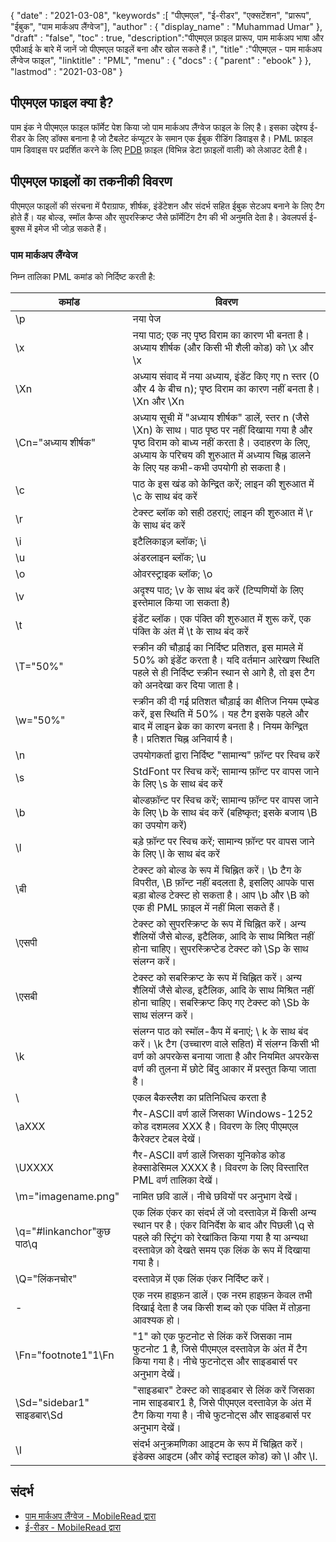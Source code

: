 {
  "date" : "2021-03-08",
  "keywords" :[ "पीएमएल", "ई-रीडर", "एक्सटेंशन", "प्रारूप", "ईबुक", "पाम मार्कअप लैंग्वेज"],
  "author" : {
    "display_name" : "Muhammad Umar"
},
  "draft" : "false",
  "toc" : true,
  "description":"पीएमएल फ़ाइल प्रारूप, पाम मार्कअप भाषा और एपीआई के बारे में जानें जो पीएमएल फाइलें बना और खोल सकते हैं।",
  "title" :"पीएमएल - पाम मार्कअप लैंग्वेज फाइल",
  "linktitle" : "PML",
  "menu" : {
    "docs" : {
      "parent" : "ebook"
}
},
  "lastmod" : "2021-03-08"
}

## पीएमएल फाइल क्या है?

पाम इंक ने पीएमएल फाइल फॉर्मेट पेश किया जो पाम मार्कअप लैंग्वेज फाइल के लिए है। इसका उद्देश्य ई-रीडर के लिए डॉक्स बनाना है जो टैबलेट कंप्यूटर के समान एक ईबुक रीडिंग डिवाइस है। PML फ़ाइल पाम डिवाइस पर प्रदर्शित करने के लिए [PDB](/hi/ebook/pdb/) फ़ाइल (विभिन्न डेटा फ़ाइलों वाली) को लेआउट देती है।

## पीएमएल फाइलों का तकनीकी विवरण

पीएमएल फाइलों की संरचना में पैराग्राफ, शीर्षक, इंडेंटेशन और संदर्भ सहित ईबुक सेटअप बनाने के लिए टैग होते हैं। यह बोल्ड, स्मॉल कैप्स और सुपरस्क्रिप्ट जैसे फ़ॉर्मेटिंग टैग की भी अनुमति देता है। डेवलपर्स ई-बुक्स में इमेज भी जोड़ सकते हैं।

### पाम मार्कअप लैंग्वेज
निम्न तालिका PML कमांड को निर्दिष्ट करती है:

|कमांड|विवरण|
---|---|
| \p | नया पेज |
| \x | नया पाठ; एक नए पृष्ठ विराम का कारण भी बनता है। अध्याय शीर्षक (और किसी भी शैली कोड) को \x और \x | . के साथ संलग्न करें
| \Xn | अध्याय संवाद में नया अध्याय, इंडेंट किए गए n स्तर (0 और 4 के बीच n); पृष्ठ विराम का कारण नहीं बनता है। \Xn और \Xn | . के साथ अध्याय शीर्षक (और कोई स्टाइल कोड) संलग्न करें
| \Cn="अध्याय शीर्षक" | अध्याय सूची में "अध्याय शीर्षक" डालें, स्तर n (जैसे \Xn) के साथ। पाठ पृष्ठ पर नहीं दिखाया गया है और पृष्ठ विराम को बाध्य नहीं करता है। उदाहरण के लिए, अध्याय के परिचय की शुरुआत में अध्याय चिह्न डालने के लिए यह कभी-कभी उपयोगी हो सकता है। |
| \c | पाठ के इस खंड को केन्द्रित करें; लाइन की शुरुआत में \c के साथ बंद करें |
| \r | टेक्स्ट ब्लॉक को सही ठहराएं; लाइन की शुरुआत में \r के साथ बंद करें |
| \i | इटैलिकाइज़ ब्लॉक; \i | . के साथ बंद करें
| \u | अंडरलाइन ब्लॉक; \u | . के साथ बंद करें
| \o | ओवरस्ट्राइक ब्लॉक; \o | . के साथ बंद करें
| \v | अदृश्य पाठ; \v के साथ बंद करें (टिप्पणियों के लिए इस्तेमाल किया जा सकता है) |
| \t | इंडेंट ब्लॉक। एक पंक्ति की शुरुआत में शुरू करें, एक पंक्ति के अंत में \t के साथ बंद करें |
| \T="50%" | स्क्रीन की चौड़ाई का निर्दिष्ट प्रतिशत, इस मामले में 50% को इंडेंट करता है। यदि वर्तमान आरेखण स्थिति पहले से ही निर्दिष्ट स्क्रीन स्थान से आगे है, तो इस टैग को अनदेखा कर दिया जाता है। |
| \w="50%" | स्क्रीन की दी गई प्रतिशत चौड़ाई का क्षैतिज नियम एम्बेड करें, इस स्थिति में 50%। यह टैग इसके पहले और बाद में लाइन ब्रेक का कारण बनता है। नियम केन्द्रित है। प्रतिशत चिह्न अनिवार्य है। |
| \n | उपयोगकर्ता द्वारा निर्दिष्ट "सामान्य" फ़ॉन्ट पर स्विच करें |
| \s | StdFont पर स्विच करें; सामान्य फ़ॉन्ट पर वापस जाने के लिए \s के साथ बंद करें |
| \b | बोल्डफ़ॉन्ट पर स्विच करें; सामान्य फ़ॉन्ट पर वापस जाने के लिए \b के साथ बंद करें (बहिष्कृत; इसके बजाय \B का उपयोग करें) |
| \l | बड़े फ़ॉन्ट पर स्विच करें; सामान्य फ़ॉन्ट पर वापस जाने के लिए \l के साथ बंद करें |
| \बी | टेक्स्ट को बोल्ड के रूप में चिह्नित करें। \b टैग के विपरीत, \B फ़ॉन्ट नहीं बदलता है, इसलिए आपके पास बड़ा बोल्ड टेक्स्ट हो सकता है। आप \b और \B को एक ही PML फ़ाइल में नहीं मिला सकते हैं। |
| \एसपी | टेक्स्ट को सुपरस्क्रिप्ट के रूप में चिह्नित करें। अन्य शैलियों जैसे बोल्ड, इटैलिक, आदि के साथ मिश्रित नहीं होना चाहिए। सुपरस्क्रिप्टेड टेक्स्ट को \Sp के साथ संलग्न करें। |
| \एसबी | टेक्स्ट को सबस्क्रिप्ट के रूप में चिह्नित करें। अन्य शैलियों जैसे बोल्ड, इटैलिक, आदि के साथ मिश्रित नहीं होना चाहिए। सबस्क्रिप्ट किए गए टेक्स्ट को \Sb के साथ संलग्न करें। |
| \k | संलग्न पाठ को स्मॉल-कैप में बनाएं; \ k के साथ बंद करें। \k टैग (उच्चारण वाले सहित) में संलग्न किसी भी वर्ण को अपरकेस बनाया जाता है और नियमित अपरकेस वर्ण की तुलना में छोटे बिंदु आकार में प्रस्तुत किया जाता है। |
| \\ | एकल बैकस्लैश का प्रतिनिधित्व करता है |
| \aXXX | गैर-ASCII वर्ण डालें जिसका Windows-1252 कोड दशमलव XXX है। विवरण के लिए पीएमएल कैरेक्टर टेबल देखें। |
| \UXXXX | गैर-ASCII वर्ण डालें जिसका यूनिकोड कोड हेक्साडेसिमल XXXX है। विवरण के लिए विस्तारित PML वर्ण तालिका देखें। |
| \m="imagename.png" | नामित छवि डालें। नीचे छवियों पर अनुभाग देखें। |
| \q="#linkanchor"कुछ पाठ\q | एक लिंक एंकर का संदर्भ लें जो दस्तावेज़ में किसी अन्य स्थान पर है। एंकर विनिर्देश के बाद और पिछली \q से पहले की स्ट्रिंग को रेखांकित किया गया है या अन्यथा दस्तावेज़ को देखते समय एक लिंक के रूप में दिखाया गया है। |
| \Q="लिंकनचोर" | दस्तावेज़ में एक लिंक एंकर निर्दिष्ट करें। |
| \- | एक नरम हाइफ़न डालें। एक नरम हाइफ़न केवल तभी दिखाई देता है जब किसी शब्द को एक पंक्ति में तोड़ना आवश्यक हो। |
| \Fn="footnote1"1\Fn | "1" को एक फुटनोट से लिंक करें जिसका नाम फुटनोट 1 है, जिसे पीएमएल दस्तावेज़ के अंत में टैग किया गया है। नीचे फुटनोट्स और साइडबार्स पर अनुभाग देखें। |
| \Sd="sidebar1" साइडबार\Sd | "साइडबार" टेक्स्ट को साइडबार से लिंक करें जिसका नाम साइडबार1 है, जिसे पीएमएल दस्तावेज़ के अंत में टैग किया गया है। नीचे फुटनोट्स और साइडबार्स पर अनुभाग देखें। |
| \I | संदर्भ अनुक्रमणिका आइटम के रूप में चिह्नित करें। इंडेक्स आइटम (और कोई स्टाइल कोड) को \I और \I.| . के साथ संलग्न करें
 


## संदर्भ

* [पाम मार्कअप लैंग्वेज - MobileRead द्वारा](https://wiki.mobileread.com/wiki/EReader)
* [ई-रीडर - MobileRead द्वारा](https://en.wikipedia.org/wiki/E-reader)

